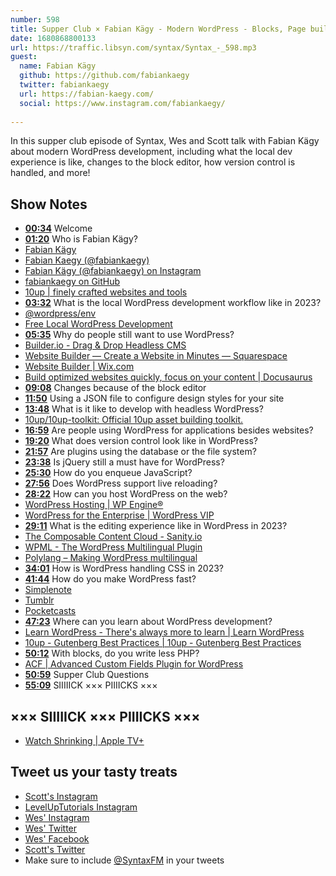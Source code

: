 ```yaml
---
number: 598
title: Supper Club × Fabian Kägy - Modern WordPress - Blocks, Page builders, Headless, Custom Fields
date: 1680868800133
url: https://traffic.libsyn.com/syntax/Syntax_-_598.mp3
guest:
  name: Fabian Kägy
  github: https://github.com/fabiankaegy
  twitter: fabiankaegy
  url: https://fabian-kaegy.com/
  social: https://www.instagram.com/fabiankaegy/
  
---
```


In this supper club episode of Syntax, Wes and Scott talk with Fabian Kägy about modern WordPress development, including what the local dev experience is like, changes to the block editor, how version control is handled, and more!

## Show Notes

* **[00:34](#t=00:34)** Welcome
* **[01:20](#t=01:20)** Who is Fabian Kägy?
* [Fabian Kägy](https://fabian-kaegy.com/)
* [Fabian Kaegy (@fabiankaegy)](https://twitter.com/fabiankaegy)
* [Fabian Kägy (@fabiankaegy) on Instagram](https://www.instagram.com/fabiankaegy/)
* [fabiankaegy on GitHub](https://github.com/fabiankaegy)
* [10up | finely crafted websites and tools](https://10up.com/)
* **[03:32](#t=03:32)** What is the local WordPress development workflow like in 2023?
* [@wordpress/env](https://developer.wordpress.org/block-editor/reference-guides/packages/packages-env/)
* [Free Local WordPress Development](https://wpengine.com/local/)
* **[05:35](#t=05:35)** Why do people still want to use WordPress?
* [Builder.io - Drag & Drop Headless CMS](https://www.builder.io/)
* [Website Builder — Create a Website in Minutes — Squarespace](https://www.squarespace.com/)
* [Website Builder | Wix.com](https://www.wix.com/)
* [Build optimized websites quickly, focus on your content | Docusaurus](https://docusaurus.io/)
* **[09:08](#t=09:08)** Changes because of the block editor
* **[11:50](#t=11:50)** Using a JSON file to configure design styles for your site
* **[13:48](#t=13:48)** What is it like to develop with headless WordPress?
* [10up/10up-toolkit: Official 10up asset building toolkit.](https://github.com/10up/10up-toolkit)
* **[16:59](#t=16:59)** Are people using WordPress for applications besides websites?
* **[19:20](#t=19:20)** What does version control look like in WordPress?
* **[21:57](#t=21:57)** Are plugins using the database or the file system?
* **[23:38](#t=23:38)** Is jQuery still a must have for WordPress?
* **[25:30](#t=25:30)** How do you enqueue JavaScript?
* **[27:56](#t=27:56)** Does WordPress support live reloading?
* **[28:22](#t=28:22)** How can you host WordPress on the web?
* [WordPress Hosting | WP Engine®](https://wpengine.com/)
* [WordPress for the Enterprise | WordPress VIP](https://wpvip.com/)
* **[29:11](#t=29:11)** What is the editing experience like in WordPress in 2023?
* [The Composable Content Cloud - Sanity.io](https://www.sanity.io/)
* [WPML - The WordPress Multilingual Plugin](https://wpml.org/)
* [Polylang – Making WordPress multilingual](https://polylang.pro/)
* **[34:01](#t=34:01)** How is WordPress handling CSS in 2023?
* **[41:44](#t=41:44)** How do you make WordPress fast?
* [Simplenote](https://simplenote.com/)
* [Tumblr](https://www.tumblr.com/)
* [Pocketcasts](https://pocketcasts.com/)
* **[47:23](#t=47:23)** Where can you learn about WordPress development?
* [Learn WordPress - There's always more to learn | Learn WordPress](https://learn.wordpress.org/)
* [10up - Gutenberg Best Practices | 10up - Gutenberg Best Practices](https://gutenberg.10up.com/)
* **[50:12](#t=50:12)** With blocks, do you write less PHP?
* [ACF | Advanced Custom Fields Plugin for WordPress](https://www.advancedcustomfields.com/)
* **[50:59](#t=50:59)** Supper Club Questions
* **[55:09](#t=55:09)** SIIIIICK ××× PIIIICKS ×××

## ××× SIIIIICK ××× PIIIICKS ×××

* [Watch Shrinking | Apple TV+](https://tv.apple.com/us/show/shrinking/umc.cmc.apzybj6eqf6pzccd97kev7bs)

## Tweet us your tasty treats

* [Scott's Instagram](https://www.instagram.com/stolinski/)
* [LevelUpTutorials Instagram](https://www.instagram.com/LevelUpTutorials/)
* [Wes' Instagram](https://www.instagram.com/wesbos/)
* [Wes' Twitter](https://twitter.com/wesbos)
* [Wes' Facebook](https://www.facebook.com/wesbos.developer)
* [Scott's Twitter](https://twitter.com/stolinski)
* Make sure to include [@SyntaxFM](https://twitter.com/SyntaxFM) in your tweets
